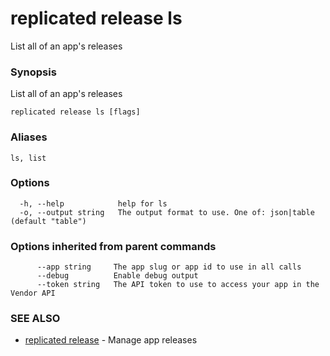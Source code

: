 # replicated release ls

List all of an app's releases

### Synopsis

List all of an app's releases

```
replicated release ls [flags]
```

### Aliases

```
ls, list
```

### Options

```
  -h, --help            help for ls
  -o, --output string   The output format to use. One of: json|table (default "table")
```

### Options inherited from parent commands

```
      --app string     The app slug or app id to use in all calls
      --debug          Enable debug output
      --token string   The API token to use to access your app in the Vendor API
```

### SEE ALSO

* [replicated release](replicated-cli-release)	 - Manage app releases